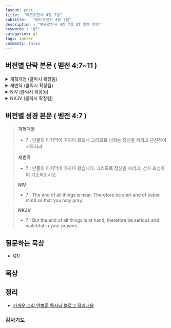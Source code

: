 ```yaml
---
layout: post
title:  "베드로전서 4장 7절"
subtitle:   "베드로전서 4장 7절"
description : "베드로전서 4장 7절 QT 말씀 정리"
keywords : "QT"
categories: qt
tags: 1peter
comments: false
---
```


## 버전별 단락 본문 ( 벧전 4:7~11 )

<details>
<summary> 개혁개정 (클릭시 확장됨)</summary>
<div markdown="1">

>* `7 : 만물의 마지막이 가까이 왔으니 그러므로 너희는 정신을 차리고 근신하여 기도하라`
>* 8 : 무엇보다도 뜨겁게 서로 사랑할지니 사랑은 허다한 죄를 덮느니라
>* 9 : 서로 대접하기를 원망 없이 하고
>* 10 : 각각 은사를 받은 대로 하나님의 여러 가지 은혜를 맡은 선한 청지기 같이 서로 봉사하라
>* 11 : 만일 누가 말하려면 하나님의 말씀을 하는 것 같이 하고 누가 봉사하려면 하나님이 공급하시는 힘으로 하는 것 같이 하라 이는 범사에 예수 그리스도로 말미암아 하나님이 영광을 받으시게 하려 함이니 그에게 영광과 권능이 세세에 무궁하도록 있느니라 아멘
</div>
</details>

<details>
<summary> 새번역 (클릭시 확장됨)</summary>
<div markdown="1">

>* `7 : 만물의 마지막이 가까이 왔습니다. 그러므로 정신을 차리고, 삼가 조심하여 기도하십시오.`
>* 8 : 무엇보다도 먼저 서로 뜨겁게 사랑하십시오. 사랑은 허다한 죄를 덮어 줍니다.
>* 9 : 불평 없이 서로 따뜻하게 대접하십시오.
>* 10 : 각 사람은 은사를 받은 대로 하나님의 여러 가지 은혜를 맡은 선한 관리인으로서 서로 봉사하십시오.
>* 11 : 말을 하는 사람은 하나님의 말씀을 전파하는 사람답게 하고, 봉사하는 사람은 하나님께서 주시는 힘으로 봉사하는 사람답게 하십시오. 그리하면 하나님이 모든 일에 예수 그리스도로 말미암아 영광을 받으실 것입니다. 영광과 권세가 영원무궁하도록 그에게 있습니다. 아멘.
</div>
</details>

<details>
<summary> NIV (클릭시 확장됨)</summary>
<div markdown="1">

>* `7 : The end of all things is near. Therefore be alert and of sober mind so that you may pray.`
>* 8 : Above all, love each other deeply, because love covers over a multitude of sins.
>* 9 : Offer hospitality to one another without grumbling.
>* 10 : Each of you should use whatever gift you have received to serve others, as faithful stewards of God’s grace in its various forms.
>* 11 : If anyone speaks, they should do so as one who speaks the very words of God. If anyone serves, they should do so with the strength God provides, so that in all things God may be praised through Jesus Christ. To him be the glory and the power for ever and ever. Amen.
</div>
</details>

<details>
<summary> NKJV (클릭시 확장됨)</summary>
<div markdown="1">

>* `7 : But the end of all things is at hand; therefore be serious and watchful in your prayers.`
>* 8 : And above all things have fervent love for one another, for “love will cover a multitude of sins.”
>* 9 : Be hospitable to one another without grumbling.
>* 10 : As each one has received a gift, minister it to one another, as good stewards of the manifold grace of God.
>* 11 : If anyone speaks, let him speak as the oracles of God. If anyone ministers, let him do it as with the ability which God supplies, that in all things God may be glorified through Jesus Christ, to whom belong the glory and the dominion forever and ever. Amen.
</div>
</details>

## 버전별 성경 본문 ( 벧전 4:7 )

> **개혁개정**
>* 7 : 만물의 마지막이 가까이 왔으니 그러므로 너희는 정신을 차리고 근신하여 기도하라

> **새번역**
>* 7 : 만물의 마지막이 가까이 왔습니다. 그러므로 정신을 차리고, 삼가 조심하여 기도하십시오.

> **NIV**
>* 7 : The end of all things is near. Therefore be alert and of sober mind so that you may pray.

> **NKJV**
>* 7 : But the end of all things is at hand; therefore be serious and watchful in your prayers.

## 질문하는 묵상

* Q1) 

## 묵상

## 정리
* [가까운 교회 안병훈 목사님 블로그 정리내용](https://blog.naver.com/tolerance2018)

### 감사기도

